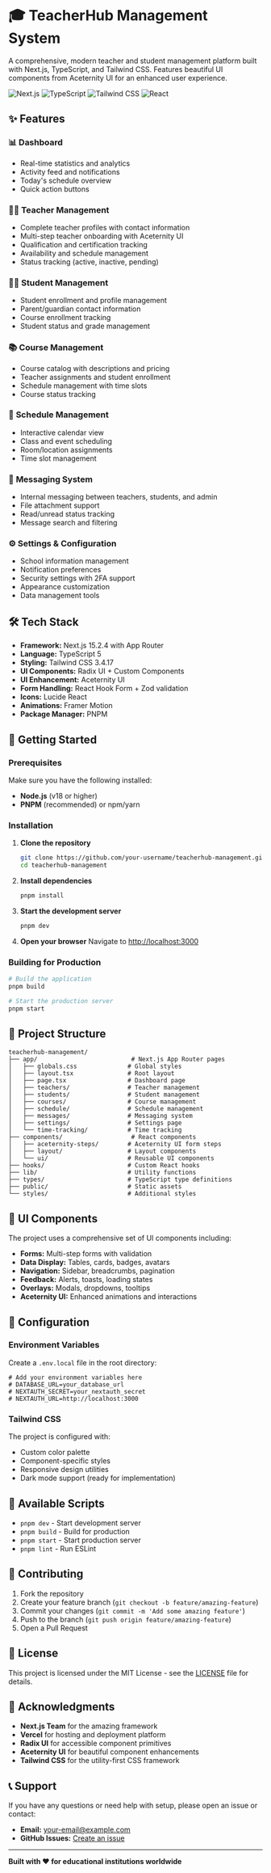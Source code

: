 # 🎓 TeacherHub Management System

A comprehensive, modern teacher and student management platform built with Next.js, TypeScript, and Tailwind CSS. Features beautiful UI components from Aceternity UI for an enhanced user experience.

![Next.js](https://img.shields.io/badge/Next.js-15.2.4-black?logo=next.js)
![TypeScript](https://img.shields.io/badge/TypeScript-5.0-blue?logo=typescript)
![Tailwind CSS](https://img.shields.io/badge/Tailwind%20CSS-3.4.17-38B2AC?logo=tailwind-css)
![React](https://img.shields.io/badge/React-19-61DAFB?logo=react)

## ✨ Features

### 📊 **Dashboard**
- Real-time statistics and analytics
- Activity feed and notifications
- Today's schedule overview
- Quick action buttons

### 👨‍🏫 **Teacher Management**
- Complete teacher profiles with contact information
- Multi-step teacher onboarding with Aceternity UI
- Qualification and certification tracking
- Availability and schedule management
- Status tracking (active, inactive, pending)

### 👨‍🎓 **Student Management**
- Student enrollment and profile management
- Parent/guardian contact information
- Course enrollment tracking
- Student status and grade management

### 📚 **Course Management**
- Course catalog with descriptions and pricing
- Teacher assignments and student enrollment
- Schedule management with time slots
- Course status tracking

### 📅 **Schedule Management**
- Interactive calendar view
- Class and event scheduling
- Room/location assignments
- Time slot management

### 💬 **Messaging System**
- Internal messaging between teachers, students, and admin
- File attachment support
- Read/unread status tracking
- Message search and filtering

### ⚙️ **Settings & Configuration**
- School information management
- Notification preferences
- Security settings with 2FA support
- Appearance customization
- Data management tools

## 🛠️ Tech Stack

- **Framework:** Next.js 15.2.4 with App Router
- **Language:** TypeScript 5
- **Styling:** Tailwind CSS 3.4.17
- **UI Components:** Radix UI + Custom Components
- **UI Enhancement:** Aceternity UI
- **Form Handling:** React Hook Form + Zod validation
- **Icons:** Lucide React
- **Animations:** Framer Motion
- **Package Manager:** PNPM

## 🚀 Getting Started

### Prerequisites

Make sure you have the following installed:
- **Node.js** (v18 or higher)
- **PNPM** (recommended) or npm/yarn

### Installation

1. **Clone the repository**
   ```bash
   git clone https://github.com/your-username/teacherhub-management.git
   cd teacherhub-management
   ```

2. **Install dependencies**
   ```bash
   pnpm install
   ```

3. **Start the development server**
   ```bash
   pnpm dev
   ```

4. **Open your browser**
   Navigate to [http://localhost:3000](http://localhost:3000)

### Building for Production

```bash
# Build the application
pnpm build

# Start the production server
pnpm start
```

## 📁 Project Structure

```
teacherhub-management/
├── app/                          # Next.js App Router pages
│   ├── globals.css              # Global styles
│   ├── layout.tsx               # Root layout
│   ├── page.tsx                 # Dashboard page
│   ├── teachers/                # Teacher management
│   ├── students/                # Student management
│   ├── courses/                 # Course management
│   ├── schedule/                # Schedule management
│   ├── messages/                # Messaging system
│   ├── settings/                # Settings page
│   └── time-tracking/           # Time tracking
├── components/                   # React components
│   ├── aceternity-steps/        # Aceternity UI form steps
│   ├── layout/                  # Layout components
│   └── ui/                      # Reusable UI components
├── hooks/                       # Custom React hooks
├── lib/                         # Utility functions
├── types/                       # TypeScript type definitions
├── public/                      # Static assets
└── styles/                      # Additional styles
```

## 🎨 UI Components

The project uses a comprehensive set of UI components including:

- **Forms:** Multi-step forms with validation
- **Data Display:** Tables, cards, badges, avatars
- **Navigation:** Sidebar, breadcrumbs, pagination
- **Feedback:** Alerts, toasts, loading states
- **Overlays:** Modals, dropdowns, tooltips
- **Aceternity UI:** Enhanced animations and interactions

## 🔧 Configuration

### Environment Variables

Create a `.env.local` file in the root directory:

```env
# Add your environment variables here
# DATABASE_URL=your_database_url
# NEXTAUTH_SECRET=your_nextauth_secret
# NEXTAUTH_URL=http://localhost:3000
```

### Tailwind CSS

The project is configured with:
- Custom color palette
- Component-specific styles
- Responsive design utilities
- Dark mode support (ready for implementation)

## 📝 Available Scripts

- `pnpm dev` - Start development server
- `pnpm build` - Build for production
- `pnpm start` - Start production server
- `pnpm lint` - Run ESLint

## 🤝 Contributing

1. Fork the repository
2. Create your feature branch (`git checkout -b feature/amazing-feature`)
3. Commit your changes (`git commit -m 'Add some amazing feature'`)
4. Push to the branch (`git push origin feature/amazing-feature`)
5. Open a Pull Request

## 📄 License

This project is licensed under the MIT License - see the [LICENSE](LICENSE) file for details.

## 🙏 Acknowledgments

- **Next.js Team** for the amazing framework
- **Vercel** for hosting and deployment platform
- **Radix UI** for accessible component primitives
- **Aceternity UI** for beautiful component enhancements
- **Tailwind CSS** for the utility-first CSS framework

## 📞 Support

If you have any questions or need help with setup, please open an issue or contact:

- **Email:** your-email@example.com
- **GitHub Issues:** [Create an issue](https://github.com/your-username/teacherhub-management/issues)

---

**Built with ❤️ for educational institutions worldwide**
